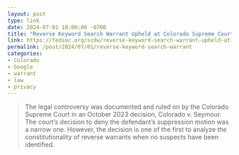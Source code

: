 ```yaml
---
layout: post
type: link
date: 2024-07-01 18:00:00 -0700
title: "Reverse Keyword Search Warrant Upheld at Colorado Supreme Court"
link: https://fedsoc.org/scdw/reverse-keyword-search-warrant-upheld-at-colorado-supreme-court
permalink: /post/2024/07/01/reverse-keyword-search-warrant
categories: 
- Colorado
- Google
- warrant
- law
- privacy
---
```

<blockquote>The legal controversy was documented and ruled on by the Colorado Supreme Court in an October 2023 decision, Colorado v. Seymour. The court’s decision to deny the defendant’s suppression motion was a narrow one. However, the decision is one of the first to analyze the constitutionality of reverse warrants when no suspects have been identified.</blockquote>